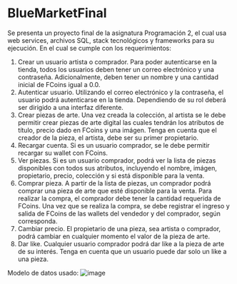 # BlueMarketFinal

Se presenta un proyecto final de la asignatura Programación 2, el cual usa web services, archivos SQL, stack tecnológicos y frameworks para su ejecución. En el cual se cumple con los requerimientos:

1. Crear un usuario artista o comprador. Para poder autenticarse en la tienda, todos los usuarios deben tener un correo electrónico y una contraseña. Adicionalmente, deben     tener un nombre y una cantidad inicial de FCoins igual a 0.0.
2. Autenticar usuario. Utilizando el correo electrónico y la contraseña, el usuario podrá autenticarse en la tienda. Dependiendo de su rol deberá ser dirigido a una interfaz diferente.
4. Crear piezas de arte. Una vez creada la colección, al artista se le debe permitir crear piezas de arte digital las cuales tendrán los atributos de título, precio dado en FCoins y una imágen. Tenga en cuenta que el creador de la pieza, el artista, debe ser su primer propietario.
5. Recargar cuenta. Si es un usuario comprador, se le debe permitir recargar su wallet con FCoins.
6. Ver piezas. Si es un usuario comprador, podrá ver la lista de piezas disponibles con todos sus atributos, incluyendo el nombre, imágen, propietario, precio, colección y si está disponible para la venta.
7. Comprar pieza. A partir de la lista de piezas, un comprador podrá comprar una pieza de arte que esté disponible para la venta. Para realizar la compra, el comprador debe tener la cantidad requerida de FCoins. Una vez que se realiza la compra, se debe registrar el ingreso y salida de FCoins de las wallets del vendedor y del comprador, según corresponda.
9. Cambiar precio. El propietario de una pieza, sea artista o comprador, podrá cambiar en cualquier momento el valor de la pieza de arte.
10. Dar like. Cualquier usuario comprador podrá dar like a la pieza de arte de su interés. Tenga en cuenta que un usuario puede dar solo un like a una pieza.

Modelo de datos usado: ![image](https://user-images.githubusercontent.com/99420707/172074900-82030311-c676-400e-97cc-151ddcab9078.png)
